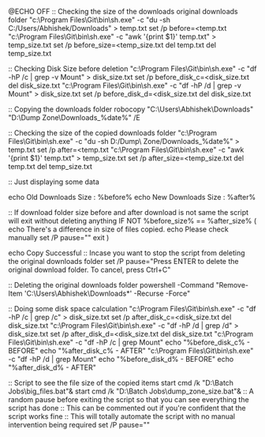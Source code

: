 @ECHO OFF
:: Checking the size of the downloads original downloads folder
"c:\Program Files\Git\bin\sh.exe" -c "du -sh C:/Users/Abhishek/Downloads" > temp.txt
set /p before=<temp.txt
"c:\Program Files\Git\bin\sh.exe" -c "awk '{print $1}' temp.txt" > temp_size.txt
set /p before_size=<temp_size.txt
del temp.txt
del temp_size.txt

:: Checking Disk Size before deletion
"c:\Program Files\Git\bin\sh.exe" -c "df -hP /c | grep -v Mount" > disk_size.txt
set /p before_disk_c=<disk_size.txt
del disk_size.txt
"c:\Program Files\Git\bin\sh.exe" -c "df -hP /d | grep -v Mount" > disk_size.txt
set /p before_disk_d=<disk_size.txt
del disk_size.txt

:: Copying the downloads folder
robocopy "C:\Users\Abhishek\Downloads" "D:\Dump Zone\Downloads_%date%" /E

:: Checking the size of the copied downloads folder
"c:\Program Files\Git\bin\sh.exe" -c "du -sh D:/Dump\ Zone/Downloads_%date%" > temp.txt
set /p after=<temp.txt
"c:\Program Files\Git\bin\sh.exe" -c "awk '{print $1}' temp.txt" > temp_size.txt
set /p after_size=<temp_size.txt
del temp.txt
del temp_size.txt

:: Just displaying some data
 
echo Old Downloads Size : %before%
echo New Downloads Size : %after%

:: If download folder size before and after download is not same the script will exit without deleting anything
IF NOT  %before_size% == %after_size% (
echo There's a difference in size of files copied.
echo Please check manually 
set /P pause=""
exit
)

echo Copy Successful
:: Incase you want to stop the script from deleting the original downloads folder
set /P pause="Press ENTER to delete the original download folder. To cancel, press Ctrl+C"

:: Deleting the original downloads folder
powershell -Command "Remove-Item 'C:\Users\Abhishek\Downloads\*' -Recurse -Force"

:: Doing some disk space calculation
"c:\Program Files\Git\bin\sh.exe" -c "df -hP /c | grep /c" > disk_size.txt
set /p after_disk_c=<disk_size.txt
del disk_size.txt
"c:\Program Files\Git\bin\sh.exe" -c "df -hP /d | grep /d" > disk_size.txt
set /p after_disk_d=<disk_size.txt
del disk_size.txt
"c:\Program Files\Git\bin\sh.exe" -c "df -hP /c | grep Mount"
echo "%before_disk_c%  - BEFORE"
echo "%after_disk_c%  - AFTER"
"c:\Program Files\Git\bin\sh.exe" -c "df -hP /d | grep Mount"
echo "%before_disk_d%  - BEFORE"
echo "%after_disk_d%  - AFTER"

:: Script to see the file size of the copied items
start cmd /k "D:\Batch Jobs\big_files.bat"&
start cmd /k "D:\Batch Jobs\dump_zone_size.bat"&
:: A random pause before exiting the script so that you can see everything the script has done
:: This can be commented out if you're confident that the script works fine
:: This will totally automate the script with no manual intervention being required
set /P pause=""
